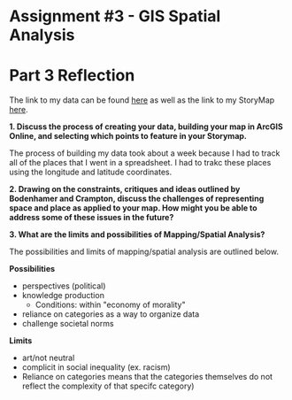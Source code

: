 # Assignment #3 - GIS Spatial Analysis

# Part 3 Reflection

The link to my data can be found [here](https://docs.google.com/spreadsheets/d/1Ox1uN7AMU5BsM0dt9xV7zdyTBjXOAs18RLhNuGXbaLk/edit#gid=0) as 
well as the link to my StoryMap [here](http://arcg.is/1j9aLv).

**1. Discuss the process of creating your data, building your map in ArcGIS Online, and selecting which points to feature in your 
Storymap.**

The process of building my data took about a week because I had to track all of the places that I went in a spreadsheet. I had to trakc these places using the longitude and latitude coordinates. 

**2. Drawing on the constraints, critiques and ideas outlined by Bodenhamer and Crampton, discuss the challenges of representing space and 
place as applied to your map. How might you be able to address some of these issues in the future?**


**3. What are the limits and possibilities of Mapping/Spatial Analysis?**

The possibilities and limits of mapping/spatial analysis are outlined below. 

**Possibilities**
* perspectives (political)
* knowledge production
  - Conditions: within "economy of morality"
* reliance on categories as a way to organize data
* challenge societal norms

**Limits**
* art/not neutral
* complicit in social inequality (ex. racism)
* Reliance on categories means that the categories themselves do not reflect the complexity of that specifc category)


